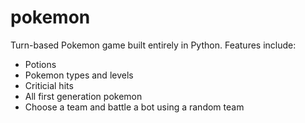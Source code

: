 # pokemon
Turn-based Pokemon game built entirely in Python. 
Features include:
- Potions
- Pokemon types and levels
- Criticial hits
- All first generation pokemon
- Choose a team and battle a bot using a random team
